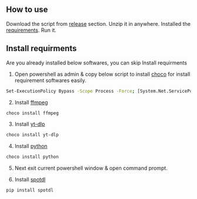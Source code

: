 ## How to use
Download the script from <a href="https://github.com/asur-pbs/Media-Downloader/releases">release</a> section. Unzip it in anywhere. Installed the <a href="https://github.com/asur-pbs/Media-Downloader#install-requirments">requirements</a>. Run it.

## Install requirments

Are you already installed below softwares, you can skip Install requirments

1. Open powershell as admin & copy below script to install <a href="https://chocolatey.org">choco</a> for install requirement softwares easily.

```sh
Set-ExecutionPolicy Bypass -Scope Process -Force; [System.Net.ServicePointManager]::SecurityProtocol = [System.Net.ServicePointManager]::SecurityProtocol -bor 3072; iex ((New-Object System.Net.WebClient).DownloadString('https://community.chocolatey.org/install.ps1'))
```

2. Install <a href="https://ffmpeg.org">ffmpeg</a>

```sh
choco install ffmpeg
```

3. Install <a href="https://github.com/yt-dlp/yt-dlp">yt-dlp</a>

```sh
choco install yt-dlp
```

4. Install <a href="https://www.python.org">python</a>

```sh
choco install python
```

5. Next exit current powershell window & open command prompt.

6. Install <a href="https://github.com/spotDL/spotify-downloader">spotdl</a>
```sh
pip install spotdl
```
